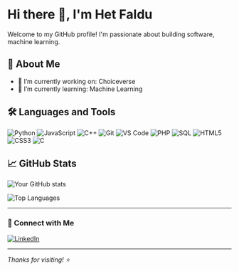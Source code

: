 # Hi there 👋, I'm Het Faldu

Welcome to my GitHub profile! I'm passionate about building software, machine learning.

## 🚀 About Me

- 🔭 I’m currently working on: Choiceverse
- 🌱 I’m currently learning: Machine Learning
<!--👯 I’m looking to collaborate on: [Types of projects or areas] -->
<!--💬 Ask me about: [Topics you’re confident in]-->
<!--📫 How to reach me: [Email, LinkedIn, etc.]-->
<!--⚡ Fun fact: [Something interesting or personal]-->

## 🛠️ Languages and Tools

![Python](https://img.shields.io/badge/Python-3670A0?style=for-the-badge&logo=python&logoColor=ffdd54)
![JavaScript](https://img.shields.io/badge/JavaScript-F7DF1E?style=for-the-badge&logo=javascript&logoColor=black)
![C++](https://img.shields.io/badge/C++-00599C?style=for-the-badge&logo=c%2B%2B&logoColor=white)
![Git](https://img.shields.io/badge/Git-F05032?style=for-the-badge&logo=git&logoColor=white)
![VS Code](https://img.shields.io/badge/VS%20Code-007ACC?style=for-the-badge&logo=visual-studio-code&logoColor=white)
![PHP](https://img.shields.io/badge/PHP-777BB4?style=for-the-badge&logo=php&logoColor=white)
![SQL](https://img.shields.io/badge/SQL-4479A1?style=for-the-badge&logo=mysql&logoColor=white)
![HTML5](https://img.shields.io/badge/HTML5-E34F26?style=for-the-badge&logo=html5&logoColor=white)
![CSS3](https://img.shields.io/badge/CSS3-1572B6?style=for-the-badge&logo=css3&logoColor=white)
![C](https://img.shields.io/badge/C-00599C?style=for-the-badge&logo=c&logoColor=white)


<!--  *(Add or remove badges as per your tools — from https://shields.io or https://simpleicons.org)*-->

## 📈 GitHub Stats

![Your GitHub stats](https://github-readme-stats.vercel.app/api?username=hetfaldu11&show_icons=true&theme=tokyonight)

![Top Languages](https://github-readme-stats.vercel.app/api/top-langs/?username=hetfaldu11&layout=compact&theme=tokyonight)

---

### 🔗 Connect with Me

[![LinkedIn](https://img.shields.io/badge/LinkedIn-blue?style=flat&logo=linkedin)](https://www.linkedin.com/in/het-faldu/)
<!--[![Portfolio](https://img.shields.io/badge/Portfolio-000?style=flat&logo=vercel&logoColor=white)](https://yourportfolio.com) -->

---

_Thanks for visiting! ⭐_  

